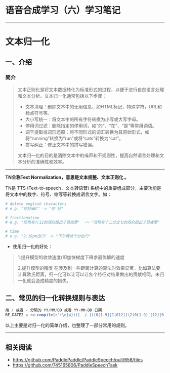 # 语音合成学习（六）学习笔记

---
# 文本归一化

## 一、介绍
### 简介
>  文本正则化是将文本数据转化为标准形式的过程，以便于进行自然语言处理和文本分析。文本归一化通常包括以下步骤：
>
>  - 文本清理：删除文本中的无用信息，如HTML标记，特殊字符，URL和标点符号等。
>  - 大小写统一：将文本中的所有字符转换为小写或大写字母。
>  - 停用词过滤：删除指定的停用词，如“的”、“在”、“是”等常用词语。
>  - 词干提取或词形还原：将不同形式的词汇转换为其原始形式，如将“running”转换为“run”或将“cats”转换为“cat”。
>  - 拼写纠正：修正文本中的拼写错误。
>
>  文本归一化的目的是消除文本中的噪声和不规则性，提高自然语言处理和文本分析的准确性和效率。

------

**TN全称Text Normalization，意思是文本规整、文本正则化 。**

TN是 TTS (Text-to-speech，文本转语音) 系统中的重要组成部分，主要功能是将文本中的数字、符号、缩写等转换成语言文字。如：

```bash
# delete english characters
# e.g. "你好aBC" -> "你 好"

# fractionation
# e.g. "现场有7/12的观众投出了赞成票"  -> "现场有十二分之七的观众投出了赞成票"

# time
# e.g. "2:10pm出门" -> "下午两点十分出门"
```

- 使用归一化的好处：

> 1.提升模型的收敛速度(即加快梯度下降求最优解的速度
>
> 2.提升模型的精度
> 在涉及到一些距离计算的算法时效果显著，比如算法要计算欧氏距离，归一化可以让可以让各个特征对结果做出的贡献相同，未归一化就会造成精度的损失。

## 二、常见的归一化转换规则与表达 

```javascript
用 / 或者 - 分隔的 YY/MM/DD 或者 YY-MM-DD 日期
RE_DATE2 = re.compile(r'(\d{4})([- /.])(0[1-9]|1[012])\2(0[1-9]|[12][0-9]|3[01])')

```





以上主要是对归一化的简单介绍，也整理了一部分常用的规则。

---
## 相关阅读
- https://github.com/PaddlePaddle/PaddleSpeech/pull/658/files
- https://github.com/745165806/PaddleSpeechTask

